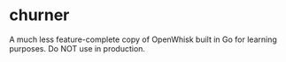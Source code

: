 # churner
A much less feature-complete copy of OpenWhisk built in Go for learning purposes. Do NOT use in production.
